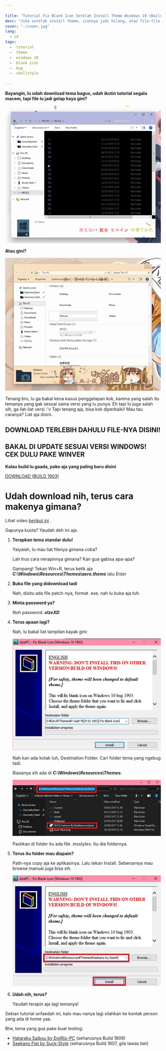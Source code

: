 ```yaml
---

title: "Tutorial Fix Blank Icon Setelah Install Theme Windows 10 (Build 1903 and up)"
desc: "Jika setelah install theme, iconnya jadi hilang, atau file-file anda jadi gelap hitam, mungkin ini akan membantu."
cover: "./cover.jpg"
lang:
  - id
tags:
  -  tutorial
  -  theme
  -  windows 10
  -  blank icon
  -  bug
  -  shellstyle

---
```


**Bayangin, lu udah download tema bagus, udah ikutin tutorial segala macem, tapi file lu jadi gelap kaya gini?**

![bug1](./buggelap.jpg)

**Atau gini?**

![bug2](./bugblank.jpg)

Tenang bro, lu ga bakal kena kasus penggelapan kok, karena yang salah itu temanya yang gak sesuai sama versi yang lu punya.
Eh tapi lu juga salah sih, ga liat-liat versi :'v
Tapi tenang aja, bisa kok diperbaiki! Mau tau caranya? Liat aja disini.

## DOWNLOAD TERLEBIH DAHULU FILE-NYA DISINI!
## BAKAL DI UPDATE SESUAI VERSI WINDOWS! CEK DULU PAKE WINVER

**Kalau build lu gaada, pake aja yang paling baru disini**

<a href="http://bit.ly/2HYS9iJ" class="btn"><span class="name">DOWNLOAD (BUILD 1903)</span></a>

# Udah download nih, terus cara makenya gimana?

Lihat video [berikut ini](https://youtu.be/AL3ZKjA0W94) .

Gapunya kuota? Yaudah deh ini aja.


1. **Terapkan tema standar dulu!**

   Yaiyalah, lu mau liat filenya gimana coba?

   Lah trus cara nerapinnya gimana? Kan gua gabisa apa-apa?

   Gampang! Tekan Win+R, terus ketik aja ***C:\Windows\Resources\Themes\aero.theme*** lalu *Enter*

2. **Buka file yang didownload tadi**

   Nah, disitu ada file patch-nya, format .exe, nah lu buka aja tuh.

3. **Minta password ya?**

   Noh password: ***elzeXD***

4. **Terus apaan lagi?**

   Nah, lu bakal liat tampilan kayak gini:

   ![step](./interface.jpg)

   Nah kan ada kotak tuh, Destination Folder. Cari folder tema yang ngebug tadi.

   Biasanya sih ada di ***C:\Windows\Resources\Themes***.

   ![step](./folder-bug.jpg)

   Pastikan di folder itu ada file *.msstyles*. Itu dia foldernya.

5. **Terus itu folder mau diapain?**

   Path-nya copy aja ke aplikasinya. Lalu tekan Install. Sebenarnya mau browse manual juga bisa sih.

   ![step](./copyinterface.jpg)

6. **Udah nih, terus?**

   Yaudah terapin aja lagi temanya!


Sekian tutorial unfaedah ini, kalo mau nanya lagi silahkan ke kontak person yang ada di home yaa.

Btw, tema yang gua pake buat testing:

- [Hataraku Saibou by EnjiRiz-PC](http://bit.ly/32pXUiT) (seharusnya Build 1809)
- [Saekano Flat by Suck-Style](http://bit.ly/37XQKna) (seharusnya Build 1607, gila lawas bet)
